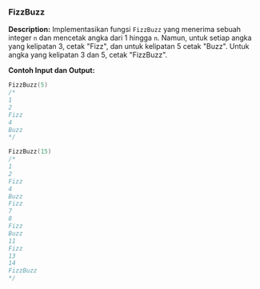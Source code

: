 
### FizzBuzz
**Description:**
Implementasikan fungsi `FizzBuzz` yang menerima sebuah integer `n` dan mencetak angka dari 1 hingga `n`. Namun, untuk setiap angka yang kelipatan 3, cetak "Fizz", dan untuk kelipatan 5 cetak "Buzz". Untuk angka yang kelipatan 3 dan 5, cetak "FizzBuzz".

**Contoh Input dan Output:**
```go
FizzBuzz(5)
/*
1
2
Fizz
4
Buzz
*/

FizzBuzz(15)
/*
1
2
Fizz
4
Buzz
Fizz
7
8
Fizz
Buzz
11
Fizz
13
14
FizzBuzz
*/
```
